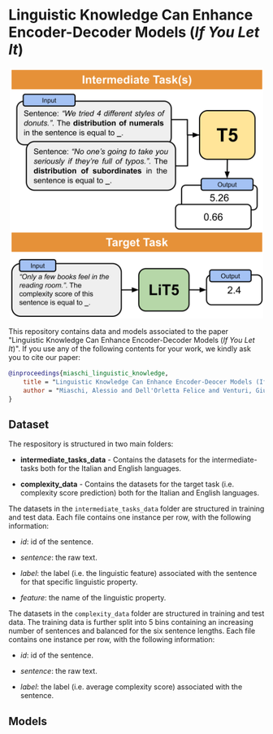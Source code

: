 # Linguistic Knowledge Can Enhance Encoder-Decoder Models (*If You Let It*)

<p align="center">
    <img src="img/LiT5_approach.png" alt="Linguistically-Informed T5 Approach" width="500"/>
</p>


This repository contains data and models associated to the paper "Linguistic Knowledge Can Enhance Encoder-Decoder Models (*If You Let It*)". If you use any of the following contents for your work, we kindly ask you to cite our paper:

```bibtex
@inproceedings{miaschi_linguistic_knowledge,
    title = "Linguistic Knowledge Can Enhance Encoder-Deocer Models (If You Let It)",
    author = "Miaschi, Alessio and Dell'Orletta Felice and Venturi, Giulia",
}
```

## Dataset

The respository is structured in two main folders:

- **intermediate_tasks_data** - Contains the datasets for the intermediate-tasks both for the Italian and English languages.

- **complexity_data** - Contains the datasets for the target task (i.e. complexity score prediction) both for the Italian and English languages.


The datasets in the ```intermediate_tasks_data``` folder are structured in training and test data. Each file contains one instance per row, with the following information:

- *id*: id of the sentence.

- *sentence*: the raw text.

- *label*: the label (i.e. the linguistic feature) associated with the sentence for that specific linguistic property.

- *feature*: the name of the linguistic property.

The datasets in the ```complexity_data``` folder are structured in training and test data. The training data is further split into 5 bins containing an increasing number of sentences and balanced for the six sentence lengths. Each file contains one instance per row, with the following information:

- *id*: id of the sentence.

- *sentence*: the raw text.

- *label*: the label (i.e. average complexity score) associated with the sentence.

## Models
